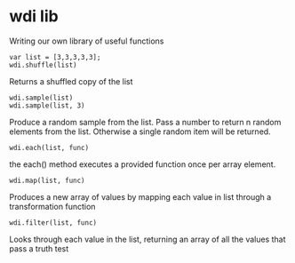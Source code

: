 # wdi lib

Writing our own library of useful functions

```
var list = [3,3,3,3,3];
wdi.shuffle(list)
```

Returns a shuffled copy of the list

```
wdi.sample(list)
wdi.sample(list, 3)
```

Produce a random sample from the list. Pass a number to return n random elements from the list. Otherwise a single random item will be returned.

```
wdi.each(list, func)
```

the each() method executes a provided function once per array element.

```
wdi.map(list, func)
```

Produces a new array of values by mapping each value in list through a transformation function

```
wdi.filter(list, func)
```

Looks through each value in the list, returning an array of all the values that pass a truth test
